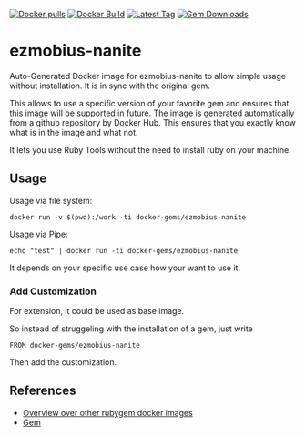 [![Docker pulls](https://img.shields.io/docker/pulls/rubygem/ezmobius-nanite.svg)](https://hub.docker.com/r/rubygem/ezmobius-nanite/)
[![Docker Build](https://img.shields.io/docker/automated/rubygem/ezmobius-nanite.svg)](https://hub.docker.com/r/rubygem/ezmobius-nanite/)
[![Latest Tag](https://img.shields.io/github/tag/docker-rubygem/ezmobius-nanite.svg)](https://hub.docker.com/r/rubygem/ezmobius-nanite/)
[![Gem Downloads](https://img.shields.io/gem/dt/ezmobius-nanite.svg)](https://rubygems.org/gems/ezmobius-nanite/)
# ezmobius-nanite

Auto-Generated Docker image for ezmobius-nanite to allow simple usage without installation.
It is in sync with the original gem.

This allows to use a specific version of your favorite gem and ensures that this image will be supported in future.
The image is generated automatically from a github repository by Docker Hub.
This ensures that you exactly know what is in the image and what not.

It lets you use Ruby Tools without the need to install ruby on your machine.

## Usage

Usage via file system:

`docker run -v $(pwd):/work -ti docker-gems/ezmobius-nanite`

Usage via Pipe:

`echo "test" | docker run -ti docker-gems/ezmobius-nanite`

It depends on your specific use case how your want to use it.

### Add Customization

For extension, it could be used as base image.

So instead of struggeling with the installation of a gem, just write

`FROM docker-gems/ezmobius-nanite`

Then add the customization.

## References

 - [Overview over other rubygem docker images](https://github.com/thinkbot/docker-rubygem)
 - [Gem](https://rubygems.org/gems/ezmobius-nanite/)

